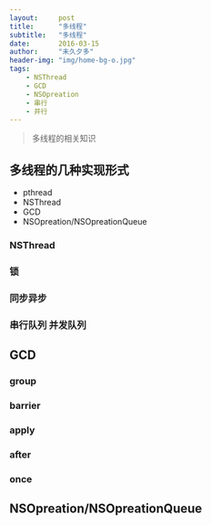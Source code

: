 ```yaml
---
layout:     post
title:      "多线程"
subtitle:   "多线程"
date:       2016-03-15
author:     "未久夕多"
header-img: "img/home-bg-o.jpg"
tags:
    - NSThread 
    - GCD
    - NSOpreation
    - 串行
    - 并行
---
```


> 多线程的相关知识

## 多线程的几种实现形式
* pthread
* NSThread
* GCD
* NSOpreation/NSOpreationQueue

### NSThread

### 锁


### 同步异步

### 串行队列  并发队列

## GCD

### group

### barrier

### apply

### after

### once

## NSOpreation/NSOpreationQueue

### 